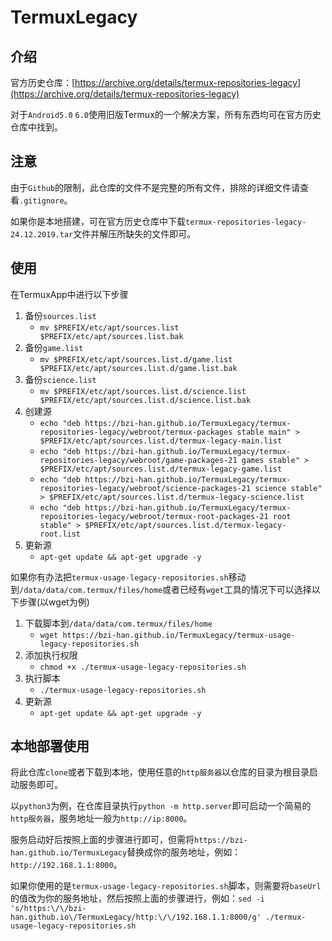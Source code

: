 # TermuxLegacy

## 介绍

官方历史仓库：[https://archive.org/details/termux-repositories-legacy](https://archive.org/details/termux-repositories-legacy)

对于`Android5.0` `6.0`使用旧版Termux的一个解决方案，所有东西均可在官方历史仓库中找到。

## 注意

由于`Github`的限制，此仓库的文件不是完整的所有文件，排除的详细文件请查看`.gitignore`。

如果你是本地搭建，可在官方历史仓库中下载`termux-repositories-legacy-24.12.2019.tar`文件并解压所缺失的文件即可。

## 使用

在TermuxApp中进行以下步骤

1. 备份`sources.list`
    + `mv $PREFIX/etc/apt/sources.list $PREFIX/etc/apt/sources.list.bak`
2. 备份`game.list`
    + `mv $PREFIX/etc/apt/sources.list.d/game.list $PREFIX/etc/apt/sources.list.d/game.list.bak`
3. 备份`science.list`
    + `mv $PREFIX/etc/apt/sources.list.d/science.list $PREFIX/etc/apt/sources.list.d/science.list.bak`
4. 创建源
    + `echo "deb https://bzi-han.github.io/TermuxLegacy/termux-repositories-legacy/webroot/termux-packages stable main" > $PREFIX/etc/apt/sources.list.d/termux-legacy-main.list`
    + `echo "deb https://bzi-han.github.io/TermuxLegacy/termux-repositories-legacy/webroot/game-packages-21 games stable" > $PREFIX/etc/apt/sources.list.d/termux-legacy-game.list`
    + `echo "deb https://bzi-han.github.io/TermuxLegacy/termux-repositories-legacy/webroot/science-packages-21 science stable" > $PREFIX/etc/apt/sources.list.d/termux-legacy-science.list`
    + `echo "deb https://bzi-han.github.io/TermuxLegacy/termux-repositories-legacy/webroot/termux-root-packages-21 root stable" > $PREFIX/etc/apt/sources.list.d/termux-legacy-root.list`
5. 更新源
    + `apt-get update && apt-get upgrade -y`

如果你有办法把`termux-usage-legacy-repositories.sh`移动到`/data/data/com.termux/files/home`或者已经有`wget`工具的情况下可以选择以下步骤(以wget为例)

1. 下载脚本到`/data/data/com.termux/files/home`
    + `wget https://bzi-han.github.io/TermuxLegacy/termux-usage-legacy-repositories.sh`
2. 添加执行权限
    + `chmod +x ./termux-usage-legacy-repositories.sh`
3. 执行脚本
    + `./termux-usage-legacy-repositories.sh`
4. 更新源
    + `apt-get update && apt-get upgrade -y`

## 本地部署使用

将此仓库`clone`或者下载到本地，使用任意的`http服务器`以仓库的目录为根目录启动服务即可。

以`python3`为例，在仓库目录执行`python -m http.server`即可启动一个简易的`http服务器`，服务地址一般为`http://ip:8000`。

服务启动好后按照上面的步骤进行即可，但需将`https://bzi-han.github.io/TermuxLegacy`替换成你的服务地址，例如：`http://192.168.1.1:8000`。

如果你使用的是`termux-usage-legacy-repositories.sh`脚本，则需要将`baseUrl`的值改为你的服务地址，然后按照上面的步骤进行，例如：`sed -i 's/https:\/\/bzi-han.github.io\/TermuxLegacy/http:\/\/192.168.1.1:8000/g' ./termux-usage-legacy-repositories.sh`